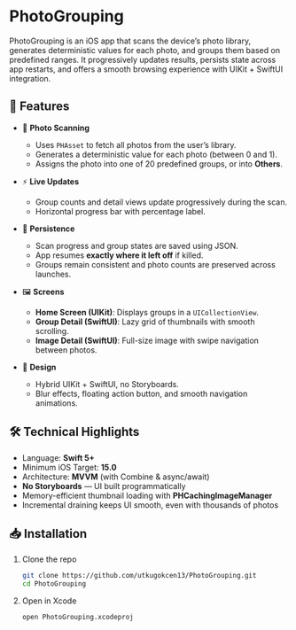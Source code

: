 # PhotoGrouping

PhotoGrouping is an iOS app that scans the device’s photo library, generates deterministic values for each photo, and groups them based on predefined ranges. It progressively updates results, persists state across app restarts, and offers a smooth browsing experience with UIKit + SwiftUI integration.  

## 🚀 Features

- 📸 **Photo Scanning**  
  - Uses `PHAsset` to fetch all photos from the user’s library.  
  - Generates a deterministic value for each photo (between 0 and 1).  
  - Assigns the photo into one of 20 predefined groups, or into **Others**.  

- ⚡ **Live Updates**  
  - Group counts and detail views update progressively during the scan.  
  - Horizontal progress bar with percentage label.  

- 💾 **Persistence**  
  - Scan progress and group states are saved using JSON.  
  - App resumes **exactly where it left off** if killed.  
  - Groups remain consistent and photo counts are preserved across launches.  

- 🖼 **Screens**  
  - **Home Screen (UIKit)**: Displays groups in a `UICollectionView`.  
  - **Group Detail (SwiftUI)**: Lazy grid of thumbnails with smooth scrolling.  
  - **Image Detail (SwiftUI)**: Full-size image with swipe navigation between photos.  

- 🎨 **Design**  
  - Hybrid UIKit + SwiftUI, no Storyboards.  
  - Blur effects, floating action button, and smooth navigation animations.  

## 🛠 Technical Highlights

- Language: **Swift 5+**  
- Minimum iOS Target: **15.0**  
- Architecture: **MVVM** (with Combine & async/await)  
- **No Storyboards** — UI built programmatically  
- Memory-efficient thumbnail loading with **PHCachingImageManager**  
- Incremental draining keeps UI smooth, even with thousands of photos

## 📥 Installation

1. Clone the repo  
   ```bash
   git clone https://github.com/utkugokcen13/PhotoGrouping.git
   cd PhotoGrouping
   
2. Open in Xcode
   ```bash
   open PhotoGrouping.xcodeproj


